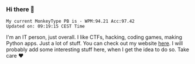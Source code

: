 ### Hi there 👋
<!-- PB START -->
```
My current MonkeyType PB is - WPM:94.21 Acc:97.42
Updated on: 09:19:15 CEST Time
```
<!-- PB END -->
I'm an IT person, just overall. I like CTFs, hacking, coding games, making Python apps. Just a lot of stuff.
You can check out my website [here](https://skill3472.github.io/).
I will probably add some interesting stuff here, when I get the idea to do so. Take care ❤️
